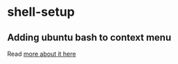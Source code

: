 # shell-setup

## Adding ubuntu bash to context menu

Read [more about it here](https://www.windowscentral.com/how-launch-bash-shell-right-click-context-menu-windows-10)
